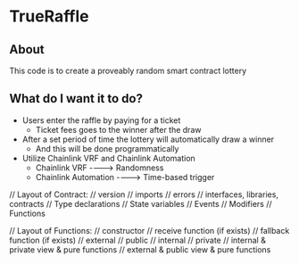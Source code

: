 # TrueRaffle 

## About

This code is to create a proveably random smart contract lottery

## What do I want it to do?

- Users enter the raffle by paying for a ticket
  - Ticket fees goes to the winner after the draw
- After a set period of time the lottery will automatically draw a winner
  - And this will be done programmatically
- Utilize Chainlink VRF and Chainlink Automation
  - Chainlink VRF ----> Randomness
  - Chainlink Automation ----> Time-based trigger

// Layout of Contract:
// version
// imports
// errors
// interfaces, libraries, contracts
// Type declarations
// State variables
// Events
// Modifiers
// Functions

// Layout of Functions:
// constructor
// receive function (if exists)
// fallback function (if exists)
// external
// public
// internal
// private
// internal & private view & pure functions
// external & public view & pure functions

